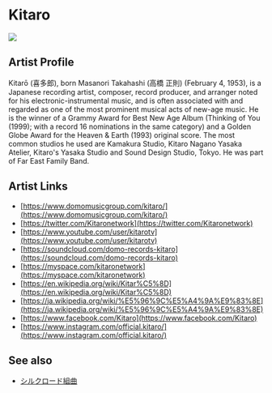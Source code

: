 # Kitaro

![](../../asssets/artists/Kitaro.png)

## Artist Profile

Kitarō (喜多郎), born Masanori Takahashi (高橋 正則) (February 4, 1953), is a Japanese recording artist, composer, record producer, and arranger noted for his electronic-instrumental music, and is often associated with and regarded as one of the most prominent musical acts of new-age music. He is the winner of a Grammy Award for Best New Age Album (Thinking of You (1999); with a record 16 nominations in the same category) and a Golden Globe Award for the Heaven & Earth (1993) original score. The most common studios he used are Kamakura Studio, Kitaro Nagano Yasaka Atelier, Kitaro's Yasaka Studio and Sound Design Studio, Tokyo. He was part of Far East Family Band.

## Artist Links

- [https://www.domomusicgroup.com/kitaro/](https://www.domomusicgroup.com/kitaro/)
- [https://twitter.com/Kitaronetwork](https://twitter.com/Kitaronetwork)
- [https://www.youtube.com/user/kitarotv](https://www.youtube.com/user/kitarotv)
- [https://soundcloud.com/domo-records-kitaro](https://soundcloud.com/domo-records-kitaro)
- [https://myspace.com/kitaronetwork](https://myspace.com/kitaronetwork)
- [https://en.wikipedia.org/wiki/Kitar%C5%8D](https://en.wikipedia.org/wiki/Kitar%C5%8D)
- [https://ja.wikipedia.org/wiki/%E5%96%9C%E5%A4%9A%E9%83%8E](https://ja.wikipedia.org/wiki/%E5%96%9C%E5%A4%9A%E9%83%8E)
- [https://www.facebook.com/Kitaro](https://www.facebook.com/Kitaro)
- [https://www.instagram.com/official.kitaro/](https://www.instagram.com/official.kitaro/)


## See also

- [シルクロード組曲](Kitaro-シルクロード組曲.md)
